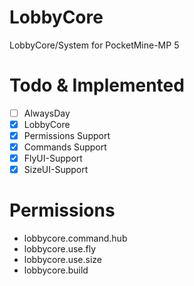 # LobbyCore
LobbyCore/System for PocketMine-MP 5

# Todo & Implemented
- [ ] AlwaysDay
- [X] LobbyCore
- [X] Permissions Support
- [X] Commands Support
- [X] FlyUI-Support
- [X] SizeUI-Support

# Permissions
- lobbycore.command.hub
- lobbycore.use.fly
- lobbycore.use.size
- lobbycore.build
